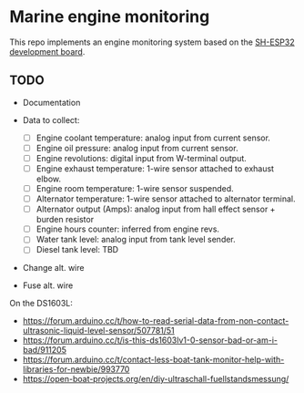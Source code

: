 # Marine engine monitoring

This repo implements an engine monitoring system based on the [SH-ESP32 development board](https://docs.hatlabs.fi/sh-esp32/).

## TODO

- Documentation
- Data to collect:

  - [ ] Engine coolant temperature: analog input from current sensor.
  - [ ] Engine oil pressure: analog input from current sensor.
  - [ ] Engine revolutions: digital input from W-terminal output.
  - [ ] Engine exhaust temperature: 1-wire sensor attached to exhaust elbow.
  - [ ] Engine room temperature: 1-wire sensor suspended.
  - [ ] Alternator temperature: 1-wire sensor attached to alternator terminal.
  - [ ] Alternator output (Amps): analog input from hall effect sensor + burden resistor
  - [ ] Engine hours counter: inferred from engine revs.
  - [ ] Water tank level: analog input from tank level sender.
  - [ ] Diesel tank level: TBD

- Change alt. wire
- Fuse alt. wire


On the DS1603L: 
- https://forum.arduino.cc/t/how-to-read-serial-data-from-non-contact-ultrasonic-liquid-level-sensor/507781/51
- https://forum.arduino.cc/t/is-this-ds1603lv1-0-sensor-bad-or-am-i-bad/911205
- https://forum.arduino.cc/t/contact-less-boat-tank-monitor-help-with-libraries-for-newbie/993770
- https://open-boat-projects.org/en/diy-ultraschall-fuellstandsmessung/

